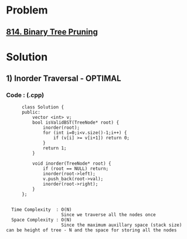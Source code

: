 # Problem

## [814. Binary Tree Pruning](https://leetcode.com/problems/binary-tree-pruning/)


# Solution 

## 1) Inorder Traversal - OPTIMAL

       
      
      
   ### Code : (.cpp)
    
          class Solution {
          public:
              vector <int> v;
              bool isValidBST(TreeNode* root) {
                  inorder(root);
                  for (int i=0;i<v.size()-1;i++) {
                      if (v[i] >= v[i+1]) return 0;
                  }
                  return 1;
              }

              void inorder(TreeNode* root) {
                  if (root == NULL) return;
                  inorder(root->left);
                  v.push_back(root->val);
                  inorder(root->right);
              }
          };

 
      Time Complexity  : O(N) 
                         Since we traverse all the nodes once
      Space Complexity : O(N)
                         Since the maximum auxillary space (stack size) can be height of tree - N and the space for storing all the nodes
